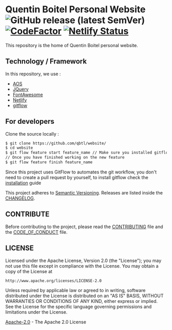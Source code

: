 # Quentin Boitel Personal Website ![GitHub release (latest SemVer)](https://img.shields.io/github/v/tag/qbtl/website?include_prereleases&logo=github&labelColor=black&label=Version) [![CodeFactor](https://www.codefactor.io/repository/github/qbtl/website/badge/master)](https://www.codefactor.io/repository/github/qbtl/website/overview/master) [![Netlify Status](https://api.netlify.com/api/v1/badges/9430cb96-fdc0-4337-bb29-c6404834696d/deploy-status)](https://app.netlify.com/sites/quentinboitel/deploys)

This repository is the home of Quentin Boitel personal website.

## Technology / Framework

In this repository, we use :

* [AOS](https://github.com/michalsnik/aos/)
* [JQuery](https://www.jquery.com)
* [FontAwesome](https://origin.fontawesome.com)
* [Netlify](https://www.netlify.com)
* [gitflow](https://github.com/nvie/gitflow)

## For developers

Clone the source locally :

```sh
$ git clone https://github.com/qbtl/website/
$ cd website
$ git flow feature start feature_name // Make sure you installed gitflow first
// Once you have finished working on the new feature
$ git flow feature finish feature_name
```

Since this project uses GitFlow to automates the git workflow, you don't need to create a pull request by yourself, to install gitflow check the [installation](https://github.com/nvie/gitflow/wiki/Installation) guide

This project adheres to [Semantic Versioning](https://semver.org/spec/v2.0.0.html).
Releases are listed inside the [CHANGELOG](https://www.github.com/qbtl/website/blob/master/docs/CHANGELOG.md).

## CONTRIBUTE

Before contributing to the project, please read the [CONTRIBUTING](https://www.github.com/qbtl/website/blob/master/docs/CONTRIBUTING.md) file and the [CODE_OF_CONDUCT](https://www.github.com/qbtl/website/blob/master/docs/CODE_OF_CONDUCT.md) file.

## LICENSE

Licensed under the Apache License, Version 2.0 (the "License");
you may not use this file except in compliance with the License.
You may obtain a copy of the License at

`http://www.apache.org/licenses/LICENSE-2.0`

Unless required by applicable law or agreed to in writing, software
distributed under the License is distributed on an "AS IS" BASIS,
WITHOUT WARRANTIES OR CONDITIONS OF ANY KIND, either express or implied.
See the License for the specific language governing permissions and
limitations under the License.

[Apache-2.0](https://apache.org/licenses/LICENSE-2.0) - The Apache 2.0 License
